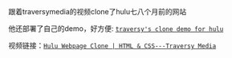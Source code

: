 跟着traversymedia的视频clone了hulu七八个月前的网站

他还部署了自己的demo，好方便:  [`traversy's clone demo for hulu` ](https://traversydemo.com/)

视频链接：[`Hulu Webpage Clone | HTML & CSS---Traversy Media`](https://www.youtube.com/watch?v=9OVLaEjY-Rc&t=3644s)